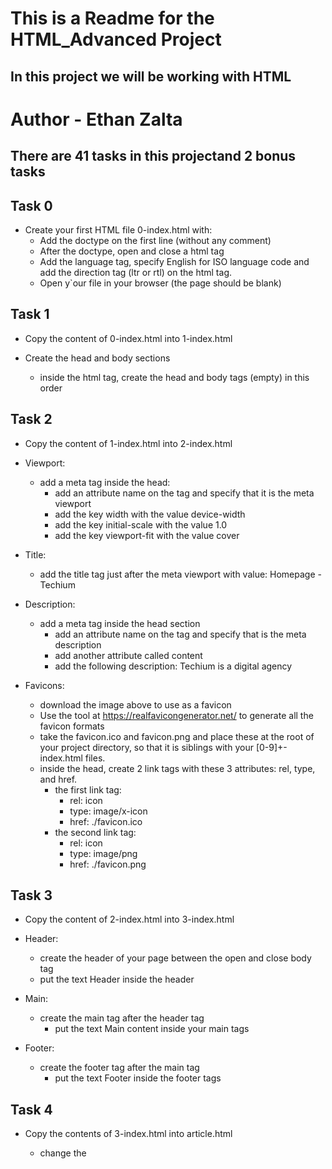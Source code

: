 # This is a Readme for the HTML_Advanced Project
## In this project we will be working with HTML

# Author - Ethan Zalta

## There are 41 tasks in this projectand 2 bonus tasks


## **Task 0**
* Create your first HTML file 0-index.html with:
    * Add the doctype on the first line (without any comment)
    * After the doctype, open and close a html tag
    * Add the language tag, specify English for ISO language code and add the direction tag (ltr or rtl) on the html tag.
    * Open y`our file in your browser (the page should be blank)

## **Task 1**
* Copy the content of 0-index.html into 1-index.html

* Create the head and body sections

    * inside the html tag, create the head and body tags (empty) in this order

## **Task 2**
* Copy the content of 1-index.html into 2-index.html
* Viewport:
    * add a meta tag inside the head:
        * add an attribute name on the tag and specify that it is the meta viewport
        * add the key width with the value device-width
        * add the key initial-scale with the value 1.0
        * add the key viewport-fit with the value cover

* Title:
    * add the title tag just after the meta viewport with value: Homepage - Techium

* Description:
    * add a meta tag inside the head section
        * add an attribute name on the tag and specify that is the meta description
        * add another attribute called content
        * add the following description: Techium is a digital agency

* Favicons:
    * download the image above to use as a favicon
    * Use the tool at https://realfavicongenerator.net/ to generate all the favicon formats
    * take the favicon.ico and favicon.png and place these at the root of your project directory, so that it is siblings with your [0-9]+-index.html files.
    * inside the head, create 2 link tags with these 3 attributes: rel, type, and href.
        * the first link tag:
            * rel: icon
            * type: image/x-icon
            * href: ./favicon.ico
        * the second link tag:
            * rel: icon
            * type: image/png
            * href: ./favicon.png

## **Task 3**
* Copy the content of 2-index.html into 3-index.html

* Header:
    * create the header of your page between the open and close body tag
    * put the text Header inside the header

* Main:
    * create the main tag after the header tag
        * put the text Main content inside your main tags

* Footer:
    * create the footer tag after the main tag
        * put the text Footer inside the footer tags

## **Task 4**
* Copy the contents of 3-index.html into article.html

    * change the <title> to put: Article - Techium
    * inside the main tags
        * after the text, create the aside tags with text Aside

## **Task 5**
* Copy the content of 3-index.html into 5-index.html

    * inside your <main> section
        * remove the text in main, create these sections:
            1. create first section and put the text Hero section inside
            2. create second section and put the text Services section inside
            3. create third section and put the text Works section inside
            4. create fourth section and put the text About section inside
            5. create fifth section and put the text Latest news section inside
            6. create sixth section and put the text Testimonials section inside
            7. create seventh section and put the text Contact section inside

## **Task 6**
* Copy the content of 5-index.html into 6-index.html

* Work articles:
    * inside the section Works section
        * add 3 article tags
            * inside each article write Work # where the hashtag will be the ordered number (1, 2, or 3)

* News articles:
    * inside the section Latest news section
        * add 3 article tags
            * inside each article write Article # where the hashtag will be the ordered number (1, 2, or 3)

* Testimonial articles:
    * inside the section Testimonials section
        * add 3 article tags
             * inside each article write Testimonial # where the hashtag will be the ordered number (1, 2, or 3)

## **Task 7**
* Copy the content of 6-index.html into 7-index.html

    * remove the Header text inside the <header>
    * create the nav tag inside the header tag
        * it should remain empty for now

## **Task 8**
* Copy the content of 7-index.html into 8-index.html

    * create the level 1 heading inside your main before your sections
        * put text Homepage in your heading tag

## **Task 9**
* Copy the content of 8-index.html into 9-index.html

    * in the section tag with the the text Hero section, remove the text and create a level 2 heading with text We help you build your brand!
    * in the section tag with the the text Services section, remove the text and create a level 2 heading with text Services
    * in the section tag with the the text Works section, remove the text and create a level 2 heading with text Works
    * in the section tag with the the text About section, remove the text and create a level 2 heading with text About Us
    * in the section tag with the the text Latest news section, remove the text and create a level 2 heading with text Latest news
    * in the section tag with the the text Testimonials section, remove the text and create a level 2 heading with text Testimonials
    * in the section tag with the the text Contact section, remove the text and create a level 2 heading with text Contact

## **Task 10**
* Copy the content of 9-index.html into 10-index.html

* Services headings:
    * Inside the section containing the h2 heading Services, add these elements right after the h2:
        * create a level 3 heading with text Design & Concept
        * create a level 3 heading with text Digital Strategy
        * create a level 3 heading with text Content Strategy
        * create a level 3 heading with text UX Design
        * create a level 3 heading with text Web Development
        * create a level 3 heading with text Social Media

* Works headings:
    * Inside the section containing the h2 heading Works:
        * in the first article, replace the text with a level 3 heading with text Interior Design
        * in the second article, replace the text with a level 3 heading with text Web Development
        * in the third article, replace the text with a level 3 heading with text Personal Brand

* About Us headings:
    * Inside the section containing the h2 heading About Us, after the h2 heading, create these elements in this order:
        * a level 3 heading with text Who are we
        * a level 3 heading with text Our culture
        * a level 3 heading with text How we work

* Latest news headings:
    * Inside the section containing the h2 heading Latest news:
        * in the first article replace the text with a level 3 heading with text Hoc loco tenere se Triarius non potuit.
        * in the second article replace the text with a level 3 heading with text Ut alios omittam, hunc appello, quem ille unum secutus est.
        * in the third article replace the text with a level 3 heading with text Bestiarum vero nullum iudicium puto.

## **Task 11**
* Copy the content of 3-index.html into 11-styleguide.html

    * change the title to Styleguide - Techium
    * remove the text from header, main, and footer
    * create a new <section> inside your main tag
        * create a header in this section
            * in the header add a level 2 heading with text Headings
        * after the header:
            * add a level 1 heading with text Heading level 1
            * add a level 2 heading with text Heading level 2
            * add a level 3 heading with text Heading level 3
            * add a level 4 heading with text Heading level 4
            * add a level 5 heading with text Heading level 5
            * add a level 6 heading with text Heading level 6

## **Task 12**
* Copy the content of 10-index.html into 12-index.html
* Add three paragraphs to About me,
* Add three paragraphs to Latest news
* Add paragraph to Contact
* Add additions paragraphs below Services, Works, About Us, Testimonials, Contact

## **Task 13**
* Copy the contents of 11-styleguide.html into 13-styleguide.html
    * After the existing section containing Headings, create a new section in main
        * in this section create a header
            * Inside the header, create a level 2 heading with text Paragraph
        * after the header add a level 2 heading with text Heading with a subtitle
        * after the level 2 heading, add a paragraph with text This is my subtitle
        * after the last paragraph, add another paragraph with text: Nunc~


## **Task 14**
* Copy the contents of 12-index.html into 14-index.html
* In the very first <header>,
    * before the nav, create a span with the text Techium


## **Task 15**
* Copy the contents of 14-index.html into 15-index.html
    * Wrap the contents of the header element with a div
    * Wrap the contents of all section elements with a div
    * Finally, wrap the contents of the <footer> tag with a div

## **Task 16**
* Copy the contents of 15-index.html into 16-index.html

    * in the div in the Services section
        * create a header tag that wraps the h2 and the p
        * create a div sibling to the header that wraps the rest of the content
    * in the div in the Works section
        * create a header tag that wraps the h2 and the p
        * create a div sibling to the header that wraps the rest of the content
    * in the div in the About Us section
        * create a header tag that wraps the h2 and the p
        * create a div sibling to the header that wraps the rest of the content
    * in the div in the Latest news section
    * create a header tag that wraps the h2
    * create a div sibling to the header that wraps the rest of the content
    * in the div in the Testimonials section
        * create a header tag that wraps the h2 and the p
        * create a div sibling to the header that wraps the rest of the content
    * in the div in the Contact section
        * create a header tag that wraps the h2 and the first p
        * create a div sibling to the header that wraps the rest of the content

## **Task 17**
* Copy the content of 16-index.html into 17-index.html

    * before the header add a line break and a comment saying Header to help with scanning your code
    * before the main add a line break and a comment saying Main to help with scanning your code
    * before the footer add a line break and a comment saying Footer to help with scanning your code
    * before the Hero section add a line break and a comment saying Hero section
    * before the Services section add a line break and a comment saying Services section
    * before the Works section add a line break and a comment saying Works section
    * before the About Us section add a line break and a comment saying About Us section
    * before the Latest news section add a line break and a comment saying Latest news section
    * before the Testimonials section add a line break and a comment saying Testimonials section
    * before the Contact section add a line break and a comment saying Contact section


## **Task 18**
* Copy the content of 17-index.html into 18-index.html

    * in the header, wrap the span with a link that redirects to the page at the root of your folder (/)
    * wrap the link with a div


## **Task 19**
* Copy the content of 18-index.html into about.html, latest_news.html and contact.html

    * change the title of about.html to replace Homepage with About
    * change the title of latest_news.html to replace Homepage with Latest news
    * change the title of contact.html to replace Homepage with Contact


## **Task 20**
* Copy the content of 18-index.html into 20-index.html

    * in your nav tags
        * create a link to / with the text Home
        * create an anchor to services with the text Services
        * create an anchor to works with the text Works
        * create an anchor to about with the text About
        * create an anchor to latest_news with the text Latest news
        * create an anchor to testimonials with the text Testimonials
        * create an anchor to contact with the text Contact



## **Task 21**
* Copy the content of 20-index.html into 21-index.html
    * in the div in the footer
        * remove any text you have
        * create a link to https://www.facebook.com/HolbertonSchool/ with the text Facebook
        * create a link to https://twitter.com/holbertonschool with the text Twitter
        * create a link to https://www.instagram.com/holbertonschool/ with the text Instagram

## **Task 22**
* Copy the content of 21-index.html into 22-index.html
    * in the Hero section, after the heading
        * create a link to # with the text Get started
    * in the About Us section, after the div containing the level 3 headings and paragraphs
        * create a link to about.html with the text Learn more about us
    * in the Contact section, after the div containing the paragraph
        * create a link to contact.html with text Get in touch

## **Task 23**


## **Task 24**


## **Task 25**


## **Task 26**


## **Task 27**


## **Task 28**


## **Task 29**


## **Task 30**

